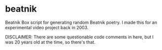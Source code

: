 beatnik
=======

Beatnik Box script for generating random Beatnik poetry.  I made this for an
experimental video project back in 2003.

DISCLAIMER: There are some questionable code comments in here, but I was 20 years
old at the time, so there's that.